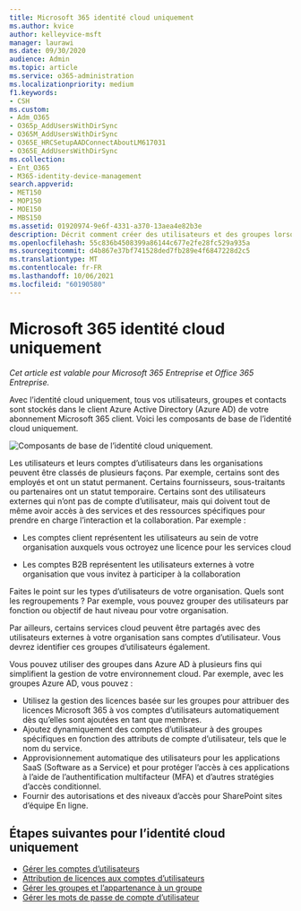 ```yaml
---
title: Microsoft 365 identité cloud uniquement
ms.author: kvice
author: kelleyvice-msft
manager: laurawi
ms.date: 09/30/2020
audience: Admin
ms.topic: article
ms.service: o365-administration
ms.localizationpriority: medium
f1.keywords:
- CSH
ms.custom:
- Adm_O365
- O365p_AddUsersWithDirSync
- O365M_AddUsersWithDirSync
- O365E_HRCSetupAADConnectAboutLM617031
- O365E_AddUsersWithDirSync
ms.collection:
- Ent_O365
- M365-identity-device-management
search.appverid:
- MET150
- MOP150
- MOE150
- MBS150
ms.assetid: 01920974-9e6f-4331-a370-13aea4e82b3e
description: Décrit comment créer des utilisateurs et des groupes lorsque votre abonnement Microsoft 365 utilise l’identité cloud uniquement.
ms.openlocfilehash: 55c836b4508399a86144c677e2fe28fc529a935a
ms.sourcegitcommit: d4b867e37bf741528ded7fb289e4f6847228d2c5
ms.translationtype: MT
ms.contentlocale: fr-FR
ms.lasthandoff: 10/06/2021
ms.locfileid: "60190580"
---
```

# <a name="microsoft-365-cloud-only-identity"></a>Microsoft 365 identité cloud uniquement

*Cet article est valable pour Microsoft 365 Entreprise et Office 365 Entreprise.*

Avec l’identité cloud uniquement, tous vos utilisateurs, groupes et contacts sont stockés dans le client Azure Active Directory (Azure AD) de votre abonnement Microsoft 365 client. Voici les composants de base de l’identité cloud uniquement.
 
![Composants de base de l’identité cloud uniquement.](../media/about-microsoft-365-identity/cloud-only-identity.png)

Les utilisateurs et leurs comptes d’utilisateurs dans les organisations peuvent être classés de plusieurs façons. Par exemple, certains sont des employés et ont un statut permanent. Certains fournisseurs, sous-traitants ou partenaires ont un statut temporaire. Certains sont des utilisateurs externes qui n’ont pas de compte d’utilisateur, mais qui doivent tout de même avoir accès à des services et des ressources spécifiques pour prendre en charge l’interaction et la collaboration. Par exemple :

- Les comptes client représentent les utilisateurs au sein de votre organisation auxquels vous octroyez une licence pour les services cloud

- Les comptes B2B représentent les utilisateurs externes à votre organisation que vous invitez à participer à la collaboration

Faites le point sur les types d’utilisateurs de votre organisation. Quels sont les regroupements ? Par exemple, vous pouvez grouper des utilisateurs par fonction ou objectif de haut niveau pour votre organisation.

Par ailleurs, certains services cloud peuvent être partagés avec des utilisateurs externes à votre organisation sans comptes d’utilisateur. Vous devrez identifier ces groupes d’utilisateurs également.

Vous pouvez utiliser des groupes dans Azure AD à plusieurs fins qui simplifient la gestion de votre environnement cloud. Par exemple, avec les groupes Azure AD, vous pouvez :

- Utilisez la gestion des licences basée sur les groupes pour attribuer des licences Microsoft 365 à vos comptes d’utilisateurs automatiquement dès qu’elles sont ajoutées en tant que membres.
- Ajoutez dynamiquement des comptes d’utilisateur à des groupes spécifiques en fonction des attributs de compte d’utilisateur, tels que le nom du service.
- Approvisionnement automatique des utilisateurs pour les applications SaaS (Software as a Service) et pour protéger l’accès à ces applications à l’aide de l’authentification multifacteur (MFA) et d’autres stratégies d’accès conditionnel.
- Fournir des autorisations et des niveaux d’accès pour SharePoint sites d’équipe En ligne.

## <a name="next-steps-for-cloud-only-identity"></a>Étapes suivantes pour l’identité cloud uniquement

- [Gérer les comptes d’utilisateurs](manage-microsoft-365-accounts.md)
- [Attribution de licences aux comptes d’utilisateurs](assign-licenses-to-user-accounts.md)
- [Gérer les groupes et l’appartenance à un groupe](manage-microsoft-365-groups.md)
- [Gérer les mots de passe de compte d’utilisateur](manage-microsoft-365-passwords.md)
